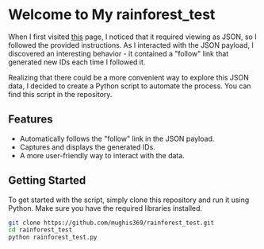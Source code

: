 # Welcome to My rainforest_test

When I first visited [this](https://www.letsrevolutionizetesting.com/challenge) page, I noticed that it required viewing as JSON, so I followed the provided instructions. As I interacted with the JSON payload, I discovered an interesting behavior - it contained a "follow" link that generated new IDs each time I followed it.

Realizing that there could be a more convenient way to explore this JSON data, I decided to create a Python script to automate the process. You can find this script in the repository.

## Features

- Automatically follows the "follow" link in the JSON payload.
- Captures and displays the generated IDs.
- A more user-friendly way to interact with the data.

## Getting Started

To get started with the script, simply clone this repository and run it using Python. Make sure you have the required libraries installed.

```bash
git clone https://github.com/mughis369/rainforest_test.git
cd rainforest_test
python rainforest_test.py
